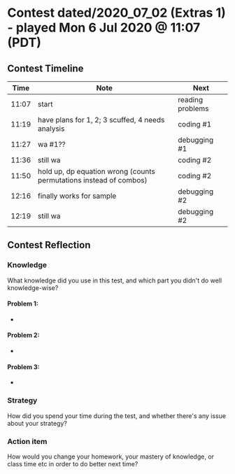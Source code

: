# Contest dated/2020_07_02 (Extras 1) - played Mon 6 Jul 2020 @ 11:07 (PDT)

## Contest Timeline

| Time | Note | Next |
|----|----|----|
11:07 | start | reading problems
11:19 | have plans for 1, 2; 3 scuffed, 4 needs analysis | coding #1
11:27 | wa #1?? | debugging #1
11:36 | still wa | coding #2
11:50 | hold up, dp equation wrong (counts permutations instead of combos) | coding #2
12:16 | finally works for sample | debugging #2
12:19 | still wa | debugging #2

## Contest Reflection

### Knowledge
What knowledge did you use in this test, and which part you didn't do well knowledge-wise?

#### Problem 1:

-

#### Problem 2:

-

#### Problem 3:

-

### Strategy
How did you spend your time during the test, and whether there's any issue about your strategy?

### Action item
How would you change your homework, your mastery of knowledge, or class time etc in order to do better next time?
